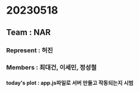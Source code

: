 # 20230518
## Team : NAR
### Represent : 허진
### Members : 최대건, 이세민, 정성철
#### today's plot : app.js파일로 서버 만들고 작동되는지 시범